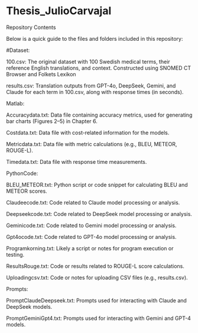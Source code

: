 # Thesis_JulioCarvajal

Repository Contents

Below is a quick guide to the files and folders included in this repository:




#Dataset:

100.csv: The original dataset with 100 Swedish medical terms, their reference English translations, and context. Constructed using SNOMED CT Browser and Folkets Lexikon

results.csv: Translation outputs from GPT-4o, DeepSeek, Gemini, and Claude for each term in 100.csv, along with response times (in seconds).



Matlab:

Accuracydata.txt: Data file containing accuracy metrics, used for generating bar charts (Figures 2–5) in Chapter 6.

Costdata.txt: Data file with cost-related information for the models.

Metricdata.txt: Data file with metric calculations (e.g., BLEU, METEOR, ROUGE-L).

Timedata.txt: Data file with response time measurements.




PythonCode:

BLEU_METEOR.txt: Python script or code snippet for calculating BLEU and METEOR scores.

Claudeecode.txt: Code related to Claude model processing or analysis.

Deepseekcode.txt: Code related to DeepSeek model processing or analysis.

Geminicode.txt: Code related to Gemini model processing or analysis.

Gpt4ocode.txt: Code related to GPT-4o model processing or analysis.

Programkorning.txt: Likely a script or notes for program execution or testing.

ResultsRouge.txt: Code or results related to ROUGE-L score calculations.

Uploadingcsv.txt: Code or notes for uploading CSV files (e.g., results.csv).




Prompts:

PromptClaudeDeepseek.txt: Prompts used for interacting with Claude and DeepSeek models.

PromptGeminiGpt4.txt: Prompts used for interacting with Gemini and GPT-4 models.
